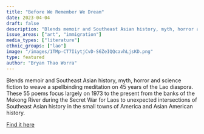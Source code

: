 ```yaml
---
title: "Before We Remember We Dream"
date: 2023-04-04
draft: false
description: "Blends memoir and Southeast Asian history, myth, horror and science fiction to weave a spellbinding meditation on 45 years of the Lao diaspora. These 55 poems focus largely on 1973 to the present  from the banks of the Mekong River during the Secret War for Laos to unexpected intersections of Southeast Asian history in the small towns of America and Asian American history."
issue_areas: ["art", "immigration"]
media_types: ["literature"]
ethnic_groups: ["lao"]
image: "/images/1TMp-CT7IiytjCvD-S6ZeIQQcavhLjsKD.png"
type: featured
author: "Bryan Thao Worra"
---
```


Blends memoir and Southeast Asian history, myth, horror and science fiction to weave a spellbinding meditation on 45 years of the Lao diaspora. These 55 poems focus largely on 1973 to the present  from the banks of the Mekong River during the Secret War for Laos to unexpected intersections of Southeast Asian history in the small towns of America and Asian American history.

[Find it here](https://sahtu.press/product/p/before-we-remember-we-dream)

